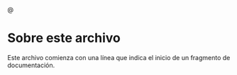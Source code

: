 @

# Sobre este archivo

Este archivo comienza con una línea que indica el inicio de un fragmento de documentación.
